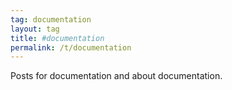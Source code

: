 ```yaml
---
tag: documentation
layout: tag
title: #documentation
permalink: /t/documentation
---
```

Posts for documentation and about documentation.